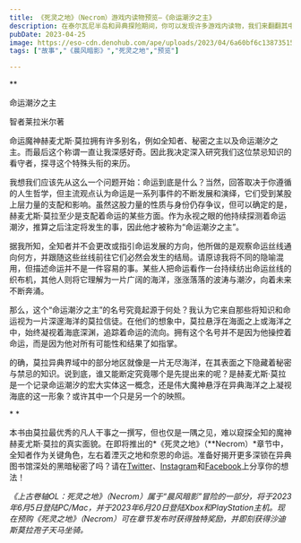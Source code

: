 ```yaml
---
title: 《死灵之地》（Necrom）游戏内读物预览—《命运潮汐之主》
description: 在泰尔瓦尼半岛和异典探险期间，你可以发现许多游戏内读物，我们来翻翻其中一本的内容。
pubDate: 2023-04-25
image: https://eso-cdn.denohub.com/ape/uploads/2023/04/6a60bf6c1387351546a54c6bf39e1457.jpg
tags: ["故事","《晨风暗影》","死灵之地","预览"]

---
```


**

命运潮汐之主

智者莱拉米尔著

命运魔神赫麦尤斯·莫拉拥有许多别名，例如全知者、秘密之主以及命运潮汐之主。而最后这个称谓一直让我深感好奇。因此我决定深入研究我们这位禁忌知识的看守者，探寻这个特殊头衔的来历。

我想我们应该先从这么一个问题开始：命运到底是什么？当然，回答取决于你遵循的人生哲学，但主流观点认为命运是一系列事件的不断发展和演绎，它们受到某股上层力量的支配和影响。虽然这股力量的性质与身份仍存争议，但可以确定的是，赫麦尤斯·莫拉至少是支配着命运的某些方面。作为永视之眼的他持续探测着命运潮汐，推算之后注定将发生的事，因此他才被称为“命运潮汐之主”。

据我所知，全知者并不会更改或指引命运发展的方向，他所做的是观察命运丝线通向何方，并跟随这些丝线前往它们必然会发生的结局。请原谅我将不同的隐喻混用，但描述命运并不是一件容易的事。某些人把命运看作一台持续纺出命运丝线的织布机，其他人则将它理解为一片广阔的海洋，涨涨落落的波涛与潮汐，向着未来不断奔涌。

那么，这个“命运潮汐之主”的名号究竟起源于何处？我认为它来自那些将知识和命运视为一片深邃海洋的莫拉信徒。在他们的想象中，莫拉悬浮在海面之上或海洋之中，始终凝视着海底深渊，追踪着命运的流向。拥有这个名号并不是因为他操控着命运，而是因为他对所有可能性和结果了如指掌。

的确，莫拉异典界域中的部分地区就像是一片无尽海洋，在其表面之下隐藏着秘密与禁忌的知识。说到底，谁又能断定究竟哪个是先提出来的呢？是赫麦尤斯·莫拉是一个记录命运潮汐的宏大实体这一概念，还是伟大魔神悬浮在异典海洋之上凝视海底的这一形象？或许其中一个只是另一个的映照。

* *

本书由莫拉最优秀的凡人干事之一撰写，但也仅是一隅之见，难以窥探全知的魔神赫麦尤斯·莫拉的真实面貌。在即将推出的*《死灵之地》（**Necrom）*章节中，全知者作为关键角色，左右着湮灭之地和奈恩的命运。准备好揭开更多深锁在异典图书馆深处的黑暗秘密了吗？请在[Twitter](https://twitter.com/TESOnline)、[Instagram](https://www.instagram.com/elderscrollsonline/)和[Facebook](https://www.facebook.com/ElderScrollsOnline)上分享你的想法！

_《上古卷轴OL：死灵之地》（Necrom）属于“晨风暗影”冒险的一部分，将于2023年6月5日登陆PC/Mac，并于2023年6月20日登陆Xbox和PlayStation主机。现在预购《死灵之地》（Necrom）可在章节发布时获得独特奖励，并即刻获得沙迪斯莫拉孢子天马坐骑。_
